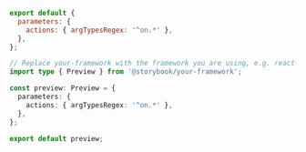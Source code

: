 ```js filename=".storybook/preview.js" renderer="common" language="js"
export default {
  parameters: {
    actions: { argTypesRegex: '^on.*' },
  },
};
```

```ts filename=".storybook/preview.ts" renderer="common" language="ts"
// Replace your-framework with the framework you are using, e.g. react-vite, nextjs, vue3-vite, etc.
import type { Preview } from '@storybook/your-framework';

const preview: Preview = {
  parameters: {
    actions: { argTypesRegex: '^on.*' },
  },
};

export default preview;
```
